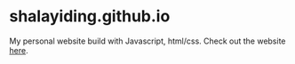 # shalayiding.github.io
My personal website build with Javascript, html/css.
Check out the website [here]([URL](https://shalayiding.github.io/)https://shalayiding.github.io/).
